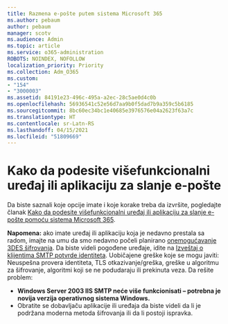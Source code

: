 ```yaml
---
title: Razmena e-pošte putem sistema Microsoft 365
ms.author: pebaum
author: pebaum
manager: scotv
ms.audience: Admin
ms.topic: article
ms.service: o365-administration
ROBOTS: NOINDEX, NOFOLLOW
localization_priority: Priority
ms.collection: Adm_O365
ms.custom:
- "154"
- "3000003"
ms.assetid: 84191e23-496c-495a-a2ec-28c5ae0d4c0b
ms.openlocfilehash: 56936541c52e56d7aa9b0f5dad7b9a359c5b6185
ms.sourcegitcommit: 8bc60ec34bc1e40685e3976576e04a2623f63a7c
ms.translationtype: HT
ms.contentlocale: sr-Latn-RS
ms.lasthandoff: 04/15/2021
ms.locfileid: "51809669"
---
```

# <a name="set-up-a-multifunction-device-or-application-to-send-email"></a>Kako da podesite višefunkcionalni uređaj ili aplikaciju za slanje e-pošte

Da biste saznali koje opcije imate i koje korake treba da izvršite, pogledajte članak [Kako da podesite višefunkcionalni uređaj ili aplikaciju za slanje e-pošte pomoću sistema Microsoft 365](https://docs.microsoft.com/Exchange/mail-flow-best-practices/how-to-set-up-a-multifunction-device-or-application-to-send-email-using-microsoft-365-or-office-365).
  
**Napomena:** ako imate uređaj ili aplikaciju koja je nedavno prestala sa radom, imajte na umu da smo nedavno počeli planirano [onemogućavanje 3DES šifrovanja](https://docs.microsoft.com/microsoft-365/compliance/technical-reference-details-about-encryption). Da biste videli pogođene uređaje, idite na [Izveštaj o klijentima SMTP potvrde identiteta](https://protection.office.com/mailflow/dashboard). Uobičajene greške koje se mogu javiti: Neuspešna provera identiteta, TLS otkazivanje/greška, greške u algoritmu za šifrovanje, algoritmi koji se ne podudaraju ili prekinuta veza. Da rešite problem:

 - **Windows Server 2003 IIS SMTP neće više funkcionisati – potrebna je novija verzija operativnog sistema Windows.**  
 - Obratite se dobavljaču aplikacije ili uređaja da biste videli da li je podržana moderna metoda šifrovanja ili da li postoji ispravka.
